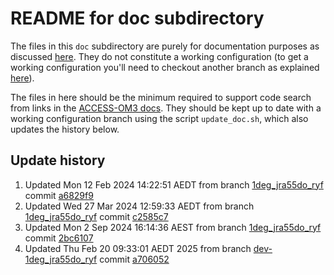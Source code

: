 # README for doc subdirectory

The files in this `doc` subdirectory are purely for documentation purposes as discussed [here](https://github.com/COSIMA/access-om3/issues/75#issuecomment-1916046691). They do not constitute a working configuration (to get a working configuration you'll need to checkout another branch as explained [here](https://github.com/ACCESS-NRI/access-om3-configs/blob/main/README.md)).

The files in here should be the minimum required to support code search from links in the [ACCESS-OM3 docs](https://access-nri.github.io/access-om3-configs/). They should be kept up to date with a working configuration branch using the script `update_doc.sh`, which also updates the history below.

## Update history
1. Updated Mon 12 Feb 2024 14:22:51 AEDT from branch [1deg_jra55do_ryf](https://github.com/ACCESS-NRI/access-om3-configs/tree/1deg_jra55do_ryf) commit [a6829f9](https://github.com/ACCESS-NRI/access-om3-configs/tree/a6829f9)
1. Updated Wed 27 Mar 2024 12:59:33 AEDT from branch [1deg_jra55do_ryf](https://github.com/ACCESS-NRI/access-om3-configs/tree/1deg_jra55do_ryf) commit [c2585c7](https://github.com/ACCESS-NRI/access-om3-configs/tree/c2585c7)
1. Updated Mon  2 Sep 2024 16:14:36 AEST from branch [1deg_jra55do_ryf](https://github.com/ACCESS-NRI/access-om3-configs/tree/1deg_jra55do_ryf) commit [2bc6107](https://github.com/ACCESS-NRI/access-om3-configs/tree/2bc6107)
1. Updated Thu Feb 20 09:33:01 AEDT 2025 from branch [dev-1deg_jra55do_ryf](https://github.com/ACCESS-NRI/access-om3-configs/tree/dev-1deg_jra55do_ryf) commit [a706052](https://github.com/ACCESS-NRI/access-om3-configs/tree/a706052)

